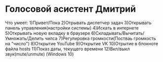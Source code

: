# Голосовой асистент Дмитрий #
  Что умеет:
1)Привет/Пока
2)Отрывать диспетчер задач
3)Открывать панель управления(настройки системы)
4)Искать в интернете
5)Открывать новую вкладку в браузере
6)Складывать/Вычитать/Умножать/Делить чилса
7)Регулировка громкости(Постваь громкость на "число")
8)Открытие YouTube
9)Открытие VK
10)Отрытие в блокноте файла hosts
11)Показ даты, текущего времени
12)Вкл/выкл звук(mute/unmute)
(Windows 10)
